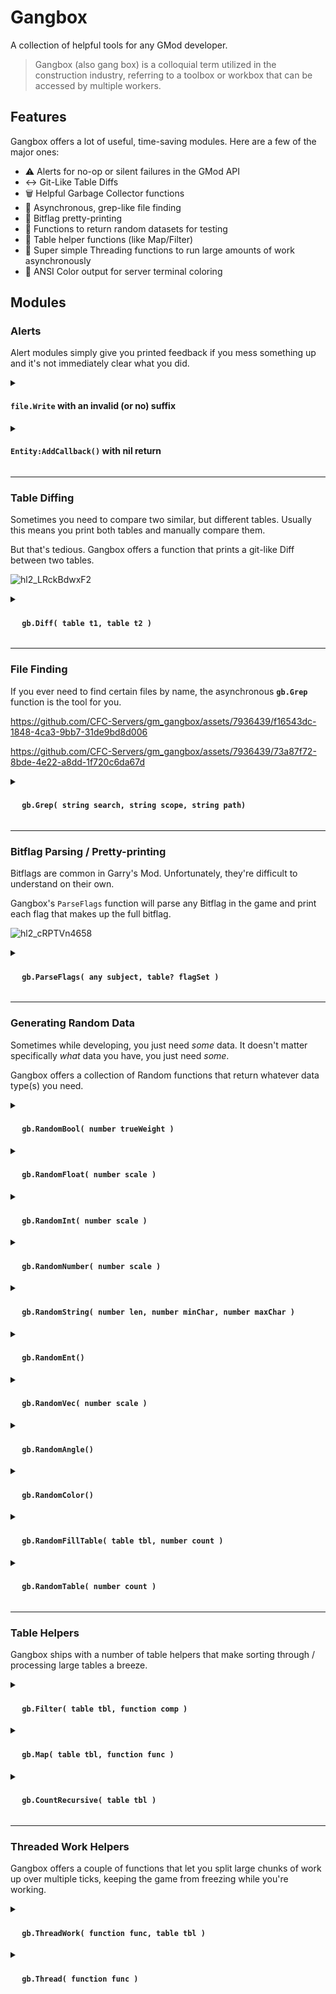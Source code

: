 # Gangbox
A collection of helpful tools for any GMod developer.

> Gangbox (also gang box) is a colloquial term utilized in the construction industry, referring to a toolbox or workbox that can be accessed by multiple workers. 


## Features
Gangbox offers a lot of useful, time-saving modules. Here are a few of the major ones:
- :warning: Alerts for no-op or silent failures in the GMod API
- :left_right_arrow: Git-Like Table Diffs
- :wastebasket: Helpful Garbage Collector functions
- :mag_right: Asynchronous, grep-like file finding
- :1234: Bitflag pretty-printing
- :game_die: Functions to return random datasets for testing
- :memo: Table helper functions (like Map/Filter)
- :thread: Super simple Threading functions to run large amounts of work asynchronously
- :art: ANSI Color output for server terminal coloring

## Modules

### Alerts
Alert modules simply give you printed feedback if you mess something up and it's not immediately clear what you did.

<details>
<summary><h4> <strong><code>file.Write</code> with an invalid (or no) suffix</strong></h4></summary>

In GMod, if you do:
```lua
file.Write( "test.blah", "this fails because .blah is not a valid suffix" )

-- or

file.Write( "test", "this fails because it has no suffix" )
```

It will simply do nothing, because the filename does not have a [valid suffix](https://wiki.facepunch.com/gmod/file.Write).

With Gangbox, a message is printed _(and a non-halting error thrown)_ in your terminal/output if you write to an invalid suffix:
![hl2_owARE2QK0x](https://github.com/CFC-Servers/gm_gangbox/assets/7936439/867e0e07-63dd-4aaf-b094-7aa1521ed31a)

</details>

<details>
<summary><h4> <strong><code>Entity:AddCallback()</code> with nil return </strong></h4></summary>
    
If you add a Callback function to an entity with an invalid function, or an invalid hook, `AddCallback` [will return nil](https://wiki.facepunch.com/gmod/Entity:AddCallback)

Developers typically don't check for this, because realistically it's just a development mistake.

As a result, there's really no way to know that this failed. Gangbox prints an alert and raises a (non-halting) error if this happens, giving you visibility to an otherwise frustrating situation:

![hl2_FleE3umtSL](https://github.com/CFC-Servers/gm_gangbox/assets/7936439/cdeb6d2d-afcd-4b1f-8617-a2211fe1e6ca)
</details>

---

### Table Diffing
Sometimes you need to compare two similar, but different tables.
Usually this means you print both tables and manually compare them.

But that's tedious. Gangbox offers a function that prints a git-like Diff between two tables.

![hl2_LRckBdwxF2](https://github.com/CFC-Servers/gm_gangbox/assets/7936439/856e322a-6820-4da9-9320-5182dc5fd19b)


<details>
<summary><h4> <strong><img src="https://user-images.githubusercontent.com/7936439/200705159-4c51d043-82a3-4d15-a335-291bb26a5528.png" width="15"> <code>gb.Diff( table t1, table t2 )</code></strong> </h4></summary>
    
#### <ins>**Arguments**</ins>
1. **`table t1`**
    - The table to compare `t2` against
2. **`table t2`**
    - The table to compare against `t1`

#### <ins>**Example**</ins>
Diff two similar entities save tables
```lua
gb.Diff( Entity( 106 ):GetSaveTable(), Entity( 109 ):GetSaveTable() )
````
</details>

---

### File Finding
If you ever need to find certain files by name, the asynchronous **`gb.Grep`** function is the tool for you.

https://github.com/CFC-Servers/gm_gangbox/assets/7936439/f16543dc-1848-4ca3-9bb7-31de9bd8d006

https://github.com/CFC-Servers/gm_gangbox/assets/7936439/73a87f72-8bde-4e22-a8dd-1f720c6da67d

<details>
<summary><h4> <strong><img src="https://user-images.githubusercontent.com/7936439/200705159-4c51d043-82a3-4d15-a335-291bb26a5528.png" width="15"> <code>gb.Grep( string search, string scope, string path)</code></strong> </h4></summary>

#### <ins>**Description**</ins>
`gb.Grep` will asynchronously search through all (or a subset) of the Game files and print a list of any files that match your string search.

You may also use the `grep` concommand.

#### <ins>**Arguments**</ins>
1. **`string search`**
    - The substring to search for in all qualifying file names
2. **`string scope`** _(optional)_
    - The Game Scope to search in _(defaults to `GAME`)_
    - Full list [here](https://wiki.facepunch.com/gmod/File_Search_Paths)
3. **`string path`** _(optional)_
    - The file path to start searching in _(defaults to root of the given Scope)_

#### <ins>**Example**</ins>
Searches all addons for the string `"wiremonitorbig"`
```lua
gb.Grep( "wiremonitorbig", "THIRDPARTY" )
````

Or, in your console:
```
grep wiremonitorbig THIRDPARTY
```
</details>

---

### Bitflag Parsing / Pretty-printing
Bitflags are common in Garry's Mod. Unfortunately, they're difficult to understand on their own.

Gangbox's `ParseFlags` function will parse any Bitflag in the game and print each flag that makes up the full bitflag.

![hl2_cRPTVn4658](https://github.com/CFC-Servers/gm_gangbox/assets/7936439/90b1f652-3e61-4138-9d8b-2ea093629ebb)


<details>
<summary><h4> <strong><img src="https://user-images.githubusercontent.com/7936439/200705159-4c51d043-82a3-4d15-a335-291bb26a5528.png" width="15"> <code>gb.ParseFlags( any subject, table? flagSet )</code></strong> </h4></summary>

#### <ins>**Description**</ins>
Print all of the flags within a given Bitflag.

#### <ins>**Arguments**</ins>
1. **`any subject`**
    - The bitflag, or subject containing the Bitflag.
    - If `subject` is a number, the second parameter _(`flagSet`)_ is required to tell the function what kind of Bitflag it is.
    - Can be one of:
    	- `number`: The bitflag number itself _(`flagSet` must be provided)_
     	- `ConVar`: Prints the ConVar's `FCVAR_` flags
      	- `IMaterial`: Prints the Material's `$flags` and `$flags2` details
      	- `Entity`: Prints the Entity's Engine (`EFL_`), Spawn (`SF_`), and Solid (`FSOLID_`) flags
      	- `CTakeDamageInfo`: Prints the DamageInfo's Damage Type (`DMG_`) flags
      	- `TraceResult` struct: Prints the Surface (`SURF_`) or Displacement Surface (`DISPSURF_`) flags
2. **`table? flagSet`** _(optional)_
   - A bitflag table to parse the given `subject` with
   - (You'll likely want to use one of the flagsets stored in `gb.Bitflags`)

#### <ins>**Example**</ins>
Parse a convar's Bitflags
```lua
gb.ParseFlags( GetConVar( "example_convar" ) )
```
</details>

---

### Generating Random Data
Sometimes while developing, you just need _some_ data. It doesn't matter specifically _what_ data you have, you just need _some_.

Gangbox offers a collection of Random<type> functions that return whatever data type(s) you need.

<details>
<summary><h4> <strong><img src="https://user-images.githubusercontent.com/7936439/200705159-4c51d043-82a3-4d15-a335-291bb26a5528.png" width="15"> <code>gb.RandomBool( number trueWeight )</code></strong> </h4></summary>

#### <ins>**Description**</ins>
Flips a coin, but with an optional weight.

#### <ins>**Arguments**</ins>
1. **`number trueWeight`**
    - Adjusts the likelihood of returning 'true'
    - _(e.g. `1` means equal chance, `2` means double chance of true, `0.5` means half chance of `true`)_

#### <ins>**Example**</ins>
"Flip a coin" - 50/50 chance of `true`/`false`:
```lua
-- These are the same
gb.RandomBool()
	true
gb.RandomBool( 1 )
	false
```

80% chance _(4x)_ of returning `true`:
```lua
gb.RandomBool( 4 )
	true
gb.RandomBool( 4 )
	true
gb.RandomBool( 4 )
	true
gb.RandomBool( 4 )
	true
gb.RandomBool( 4 )
	false
```
</details>

<details>
<summary><h4> <strong><img src="https://user-images.githubusercontent.com/7936439/200705159-4c51d043-82a3-4d15-a335-291bb26a5528.png" width="15"> <code>gb.RandomFloat( number scale )</code></strong> </h4></summary>

#### <ins>**Description**</ins>
Returns a random float with the given `scale`


#### <ins>**Arguments**</ins>
1. **`number scale`**
    - The scale of the float _(from `-scale` to `scale`)_

#### <ins>**Example**</ins>
Return a random float between `-20` and `20`:
```lua
gb.RandomFloat( 20 )
	-7.9041241188604
gb.RandomFloat( 20 )
	-5.7258202419517
gb.RandomFloat( 20 )
	-15.256068461918
gb.RandomFloat( 20 )
	12.474272548027
gb.RandomFloat( 20 )
	-0.72508905413891
```
</details>

<details>
<summary><h4> <strong><img src="https://user-images.githubusercontent.com/7936439/200705159-4c51d043-82a3-4d15-a335-291bb26a5528.png" width="15"> <code>gb.RandomInt( number scale )</code></strong> </h4></summary>

#### <ins>**Description**</ins>
Returns a random whole number with the given `scale`


#### <ins>**Arguments**</ins>
1. **`number scale`**
    - The scale of the int _(from `-scale` to `scale`)_

#### <ins>**Example**</ins>
Return a random int between `-5` and `5`:
```lua
gb.RandomInt( 5 )
	3
gb.RandomInt( 5 )
	1
gb.RandomInt( 5 )
	-1
gb.RandomInt( 5 )
	2
gb.RandomInt( 5 )
	1
```
</details>

<details>
<summary><h4> <strong><img src="https://user-images.githubusercontent.com/7936439/200705159-4c51d043-82a3-4d15-a335-291bb26a5528.png" width="15"> <code>gb.RandomNumber( number scale )</code></strong> </h4></summary>

#### <ins>**Description**</ins>
Returns a random number (either a float or an integer, equal chance).

#### <ins>**Arguments**</ins>
1. **`number scale`**
    - The scale of the number _(from `-scale` to `scale`)_

#### <ins>**Example**</ins>
Return a random number between `-40` and `40`:
```lua
gb.RandomNumber( 40 )
	-10.120163536926
gb.RandomNumber( 40 )
	-36.65331504445
gb.RandomNumber( 40 )
	-4
gb.RandomNumber( 40 )
	-12.704684187564
gb.RandomNumber( 40 )
	38.994572482706
```
</details>

<details>
<summary><h4> <strong><img src="https://user-images.githubusercontent.com/7936439/200705159-4c51d043-82a3-4d15-a335-291bb26a5528.png" width="15"> <code>gb.RandomString( number len, number minChar, number maxChar )</code></strong> </h4></summary>

#### <ins>**Description**</ins>
Returns a random string with the given length, and optionally, a utf8 character range.


#### <ins>**Arguments**</ins>
1. **`number len`**
    - The end-length of the string
2. **`number minChar`** _(optional)_
    - The minimum utf8 character to use
    - _(defaults to 97)_
3. **`numer maxChar`** _(optional)_
    - The maximum utf8 character to use
    - _(defaults to 122)_

#### <ins>**Example**</ins>
Return a random string with 30 character
```lua
gb.RandomString( 30 )
	-- 21 B
	"eqrzfblsawmvdbqoougbf"
```
</details>


<details>
<summary><h4> <strong><img src="https://user-images.githubusercontent.com/7936439/200705159-4c51d043-82a3-4d15-a335-291bb26a5528.png" width="15"> <code>gb.RandomEnt()</code></strong> </h4></summary>

#### <ins>**Description**</ins>
Returns a random Entity on the map.
This is Shared-safe, meaning it will not return clientside entities on the Client.

#### <ins>**Example**</ins>
Return a random Entity
```lua
gb.RandomEnt()
	-- weapon_crossbow
	-- models/weapons/w_crossbow.mdl
	Entity (94) {}
	-- 1 total entry.
```
</details>


<details>
<summary><h4> <strong><img src="https://user-images.githubusercontent.com/7936439/200705159-4c51d043-82a3-4d15-a335-291bb26a5528.png" width="15"> <code>gb.RandomVec( number scale )</code></strong> </h4></summary>

#### <ins>**Description**</ins>
Returns a random Vector containing random values within the given `scale`

#### <ins>**Arguments**</ins>
1. **`number scale`** _(optional)_
    - The scale of the numbers within the Vector
    - _(defaults to `1`)_

#### <ins>**Example**</ins>
Return a random Vector with values between `-10` and `10`
```lua
gb.RandomVec( 10 )
	Vector (8.5804996490479, -7.8739347457886, -8.8563461303711)
```
</details>

<details>
<summary><h4> <strong><img src="https://user-images.githubusercontent.com/7936439/200705159-4c51d043-82a3-4d15-a335-291bb26a5528.png" width="15"> <code>gb.RandomAngle()</code></strong> </h4></summary>

#### <ins>**Description**</ins>
Returns a random Angle with values between `-360` and `360`

#### <ins>**Example**</ins>
Return a random Angle
```lua
gb.RandomAngle()
	Angle (313, -12, 174)
gb.RandomAngle()
	Angle (3, 333, -307)
gb.RandomAngle()
	Angle (329, 157, -249)
gb.RandomAngle()
	Angle (-332, -295, -175)
gb.RandomAngle()
	Angle (-167, -315, 310)
```
</details>


<details>
<summary><h4> <strong><img src="https://user-images.githubusercontent.com/7936439/200705159-4c51d043-82a3-4d15-a335-291bb26a5528.png" width="15"> <code>gb.RandomColor()</code></strong> </h4></summary>

#### <ins>**Description**</ins>
Returns a random Color

#### <ins>**Example**</ins>
Return a random Color

![image](https://github.com/CFC-Servers/gm_gangbox/assets/7936439/e92fd92a-5738-4205-b9d9-d5640e8af0d8)

</details>

<details>
<summary><h4> <strong><img src="https://user-images.githubusercontent.com/7936439/200705159-4c51d043-82a3-4d15-a335-291bb26a5528.png" width="15"> <code>gb.RandomFillTable( table tbl, number count )</code></strong> </h4></summary>

#### <ins>**Description**</ins>
Fills the given table with random data

#### <ins>**Arguments**</ins>
1. **`table tbl`**
    - The numerically-indexed table to fill with random data
2. **`number count`** _(optional)_
    - The total number of elements to insert
    - _(defaults to `1000`)_

#### <ins>**Example**</ins>
Fill a global table with 10 elements
```lua
mytbl = {}
gb.RandomFillTable( mytbl, 10 )
mytbl
	-- 0xe18c4c32
	{
		[ 1] = Color ( 32, 203,  61, 255),
		[ 2] = Angle ( 331               ,    9               , -293               ),
		[ 3] = Entity ( 84)               --[[ weapon_crowbar, models/weapons/w_crowbar.mdl ]],
		[ 4] = Angle ( 295               , - 36               ,  326               ),
		[ 5] = Color (195, 169, 179, 255),
		[ 6] = Angle (- 42               , -173               ,   78               ),
		[ 7] = Angle ( 341               ,  218               ,  327               ),
		[ 8] = -  0.84973641542287,
		[ 9] = "frquqhozabmzeycclhzxsbyasnglyhlshrznnxkgsiqsskret",
		[10] = Entity (105)               --[[ viewmodel      ]]
	}               
```
</details>

<details>
<summary><h4> <strong><img src="https://user-images.githubusercontent.com/7936439/200705159-4c51d043-82a3-4d15-a335-291bb26a5528.png" width="15"> <code>gb.RandomTable( number count )</code></strong> </h4></summary>

#### <ins>**Description**</ins>
Returns a table filled with random elements.

#### <ins>**Arguments**</ins>
1. **`number count`**
    - The total number of elements present in the return table

#### <ins>**Example**</ins>
Create a table with 10 random elements
```lua
gb.RandomTable( 10 )
	{
		[ 1] = Vector ( 0.75274169445038  , -0.60511749982834  , -0.17379862070084  ),
		[ 2] = Vector (-0.66277325153351  , -0.6087372303009   , -0.71377575397491  ),
		[ 3] = Vector ( 0.99587422609329  ,  0.72514963150024  ,  0.67650163173676  ),
		[ 4] = Vector ( 0.49982884526253  ,  0.34409433603287  ,  0.82090830802917  ),
		[ 5] = false,
		[ 6] = Vector (-0.10748841613531  , -0.0051460382528603,  0.76348125934601  ),
		[ 7] = -0.31730214164516,
		[ 8] =  0.59660673127015,
		[ 9] = Color (154,   7, 252, 255),
		[10] = Color (228,  65, 213, 255)
	}                       
```
</details>

---

### Table Helpers
Gangbox ships with a number of table helpers that make sorting through / processing large tables a breeze.

<details>
<summary><h4> <strong><img src="https://user-images.githubusercontent.com/7936439/200705159-4c51d043-82a3-4d15-a335-291bb26a5528.png" width="15"> <code>gb.Filter( table tbl, function comp )</code></strong> </h4></summary>

#### <ins>**Description**</ins>
Filters the given table using the given function.

Returns a table containing elements that pass the filter.

#### <ins>**Arguments**</ins>
1. **`table tbl`**
    - The table to filter
2. **`function comp`**
    - The filtering function, takes a single parameter:
        - **`any element`**: An element in the table.
            - Return `true` to keep the element in the output
            - Return `false`/`nil` to exclude the element from the output

#### <ins>**Example**</ins>
Filter all Entities, returning only weapons
```lua
gb.Filter( ents.GetAll(), function( e ) return e.IsWeapon and e:IsWeapon() end )
	{
		[15] = Entity ( 84) --[[ weapon_crowbar   , models/weapons/w_crowbar.mdl         ]],
		[21] = Entity ( 90) --[[ weapon_pistol    , models/weapons/w_pistol.mdl          ]],
		[22] = Entity ( 91) --[[ weapon_smg1      , models/weapons/w_smg1.mdl            ]],
		[23] = Entity ( 92) --[[ weapon_frag      , models/weapons/w_grenade.mdl         ]],
		[24] = Entity ( 93) --[[ weapon_physcannon, models/weapons/w_Physics.mdl         ]],
		[25] = Entity ( 94) --[[ weapon_crossbow  , models/weapons/w_crossbow.mdl        ]],
		[26] = Entity ( 95) --[[ weapon_shotgun   , models/weapons/w_shotgun.mdl         ]],
		[27] = Entity ( 96) --[[ weapon_357       , models/weapons/w_357.mdl             ]],
		[28] = Entity ( 97) --[[ weapon_rpg       , models/weapons/w_rocket_launcher.mdl ]],
		[29] = Entity ( 98) --[[ weapon_ar2       , models/weapons/w_irifle.mdl          ]],
		[30] = Entity ( 99) --[[ gmod_tool        , models/weapons/w_toolgun.mdl         ]],
		[31] = Entity (100) --[[ gmod_camera      , models/MaxOfS2D/camera.mdl           ]],
		[32] = Entity (101) --[[ weapon_physgun   , models/weapons/w_Physics.mdl         ]]
	}                
```
</details>


<details>
<summary><h4> <strong><img src="https://user-images.githubusercontent.com/7936439/200705159-4c51d043-82a3-4d15-a335-291bb26a5528.png" width="15"> <code>gb.Map( table tbl, function func )</code></strong> </h4></summary>

#### <ins>**Description**</ins>
Runs the given function on all elements in the given table.

Returns a table containing the results of running the map function on each element in the table.

#### <ins>**Arguments**</ins>
1. **`table tbl`**
    - The table to map over
2. **`function comp`**
    - The mapping function, takes a single parameter:
        - **`any element`**: An element in the table.

#### <ins>**Example**</ins>
Returns the `type` of all elements in the given table
```lua
mytbl = gb.RandomTable( 5 )
	{
		[1] = Entity ( 94)               --[[ weapon_crossbow, models/weapons/w_crossbow.mdl ]],
		[2] = Entity (101)               --[[ weapon_physgun , models/weapons/w_Physics.mdl  ]],
		[3] = true,
		[4] = Entity (105)               --[[ viewmodel       ]],
		[5] = Color ( 18, 185, 172, 255)
	}
	-- 5 total entries.

gb.Map( mytbl, function( e ) return type( e ) end )
	{
		[1] = "Weapon",
		[2] = "Weapon",
		[3] = "boolean",
		[4] = "Entity",
		[5] = "table"
	}
	-- 5 total entries.                    
```
</details>

<details>
<summary><h4> <strong><img src="https://user-images.githubusercontent.com/7936439/200705159-4c51d043-82a3-4d15-a335-291bb26a5528.png" width="15"> <code>gb.CountRecursive( table tbl )</code></strong> </h4></summary>

#### <ins>**Description**</ins>
Recursively counts the total number of elements in the given table. Searches all sub tables.

#### <ins>**Arguments**</ins>
1. **`table tbl`**
    - The table to count

#### <ins>**Example**</ins>
Returns the total element count in a recursive table
```lua
mytbl = gb.RandomTable( 10 )
	{
		[1] = Vector (-0.82562392950058,  0.5458727478981 ,  0.39729726314545),
		[2] = Vector ( 0.79435861110687, -0.79544585943222, -0.37145271897316),
		[3] = "hqqmcspyaicboubkwqdesfaxjlscuvlpsgezuml",
		[4] = Entity (105)               --[[ viewmodel ]],
		[5] = Color (  3,  51,  69, 255) --[[ █ ]],
		[6] = "hrnmlwcjfozjkjvcurxjmcrunddoidlgqzcdtoekeu",
		[7] = "ypdcqddrskj",
		[8] = { --[[ table: 0xee9a3b2a ]] },
		[9] =  0
	}
	-- 9 total entries.

mytbl[8]
	{
		[1] = true,
		[2] = Angle (-230,  286,  128)
	}
	-- 2 total entries.

gb.CountRecursive( mytbl )
	10                                     
```
</details>

---

### Threaded Work Helpers
Gangbox offers a couple of functions that let you split large chunks of work up over multiple ticks, keeping the game from freezing while you're working.


<details>
<summary><h4> <strong><img src="https://user-images.githubusercontent.com/7936439/200705159-4c51d043-82a3-4d15-a335-291bb26a5528.png" width="15"> <code>gb.ThreadWork( function func, table tbl )</code></strong> </h4></summary>

#### <ins>**Description**</ins>
Run the given function on every element in the table asynchronously.

#### <ins>**Arguments**</ins>
1. **`function func`**
    - The work function to run on each element. Takes two parameters:
        - **`any index`**: The index of an element in the table.
        - **`any element`**: The value of an element in the table.
2. **`table tbl`**
    - The table with data to run the worker function on

#### <ins>**Example**</ins>
Generates a cache of functions in `_R` mapped to the file and line they're defined in. Would normally freeze the game, but threading the work means it can operate over a longer timeframe, only using a small amount of the available tick interval.
```lua
nameCache = {}

local worker = function( k, item )
    if not isfunction( item ) then return end
    
    local info = debug.getinfo( item )
    local sourceFile = info.short_src
    
    if sourceFile == "[C]" then return end
    
    local line = info.linedefined
    nameCache[item] = sourceFile .. ":" .. line
end

gb.ThreadWork( worker, _R )
```

Output:
```
Thread progress: 19%
Thread progress: 39%
Thread progress: 59%
Thread progress: 79%
Thread progress: 99%
Thread progress: 100%


PrintTable( nameCache )
	function: 0xb5ba2b6a	=	addons/glib/lua/glib/resources/resources.lua:196
	function: 0xb5bb9ff2	=	addons/glib/lua/glib/transfers/transfers.lua:200
	function: 0xbce91832	=	gamemodes/base/gamemode/cl_voice.lua:107
	function: 0xbcec3caa	=	lua/autorun/client/toolsearch.lua:129
	function: 0xbdac5d6a	=	lua/vgui/dcheckbox.lua:56
	function: 0xbe9e6f7a	=	lua/vgui/dmenu.lua:136
	function: 0xbe9f9f7a	=	addons/niknaks/lua/niknaks/modules/sh_datetime.lua:56
	function: 0xbea8edf2	=	lua/cw/shared/cw_cmodel_management.lua:30
	function: 0xbead5c6a	=	addons/mat_faker/lua/missing_no_more/client/progress.lua:52
	function: 0xbeaf0e7a	=	lua/mediaplayer/sh_mediaplayer.lua:231
	function: 0xbf9a58a2	=	lua/autorun/client/toolsearch.lua:129
	function: 0xbf9afa2a	=	lua/autorun/client/toolsearch.lua:129
	function: 0xbf9b982a	=	lua/vgui/dcategorylist.lua:30
	function: 0xbf9b9972	=	lua/autorun/client/toolsearch.lua:129
	function: 0xbf9ed9aa	=	lua/derma/init.lua:56
	function: 0xbfa83b72	=	lua/derma/init.lua:56
	function: 0xbfa918f2	=	lua/tfa/modules/cl_tfa_models.lua:3
	function: 0xbfa9bc7a	=	lua/derma/init.lua:56
	function: 0xbfaa6d62	=	lua/vgui/dimage.lua:149
	function: 0xbfacadfa	=	addons/ulib/lua/ulib/shared/hook.lua:97
	function: 0xbfbabe32	=	lua/autorun/client/toolsearch.lua:129
	function: 0xbfbbaf2a	=	lua/autorun/client/toolsearch.lua:129
	function: 0xbfceba72	=	lua/autorun/client/toolsearch.lua:129
	function: 0xbfcebd2a	=	lua/derma/init.lua:56
	function: 0xc4898a22	=	lua/autorun/client/toolsearch.lua:129
	function: 0xc48d09aa	=	lua/vgui/dcheckbox.lua:162
	function: 0xc48d2dfa	=	addons/cfc_wire/lua/entities/gmod_wire_egp/lib/egplib/queuesystem.lua:130
	function: 0xc48ed962	=	lua/vgui/dcategorycollapse.lua:166
	function: 0xc48fbd22	=	lua/autorun/client/toolsearch.lua:129
	function: 0xc49cffaa	=	lua/vgui/dtree_node.lua:553
    ...
```
</details>

<details>
<summary><h4> <strong><img src="https://user-images.githubusercontent.com/7936439/200705159-4c51d043-82a3-4d15-a335-291bb26a5528.png" width="15"> <code>gb.Thread( function func )</code></strong> </h4></summary>

#### <ins>**Description**</ins>
This one is cool. Give `gb.Thread` any function that runs work in a for loop _(`pairs` or `ipairs`)_, and the work will be run asynchronously instead, with no code changes required to the base function.

This is great if you need to run huge functions from another addon where you can't change the source, but you don't want it to freeze the game.

#### <ins>**Arguments**</ins>
1. **`function func`**
    - The worker function. Takes no parameters.

#### <ins>**Example**</ins>
Same example as before, generating a source cache for all functions in `_R`, but this time, the function is defined by itself, and we Thread it after it's instantiated.

```lua
nameCache = {}

local worker = function()
    for _, item in ipairs( _R ) do
        if not isfunction( item ) then return end
        
        local info = debug.getinfo( item )
        local sourceFile = info.short_src
        
        if sourceFile == "[C]" then return end
        
        local line = info.linedefined
        nameCache[item] = sourceFile .. ":" .. line
    end
end

gb.Thread( worker )
```

Output:
```
Thread progress: 19%
Thread progress: 39%
Thread progress: 59%
Thread progress: 79%
Thread progress: 99%
Thread progress: 100%


PrintTable( nameCache )
	function: 0xb5ba2b6a	=	addons/glib/lua/glib/resources/resources.lua:196
	function: 0xb5bb9ff2	=	addons/glib/lua/glib/transfers/transfers.lua:200
	function: 0xbce91832	=	gamemodes/base/gamemode/cl_voice.lua:107
	function: 0xbcec3caa	=	lua/autorun/client/toolsearch.lua:129
	function: 0xbdac5d6a	=	lua/vgui/dcheckbox.lua:56
	function: 0xbe9e6f7a	=	lua/vgui/dmenu.lua:136
	function: 0xbe9f9f7a	=	addons/niknaks/lua/niknaks/modules/sh_datetime.lua:56
	function: 0xbea8edf2	=	lua/cw/shared/cw_cmodel_management.lua:30
	function: 0xbead5c6a	=	addons/mat_faker/lua/missing_no_more/client/progress.lua:52
	function: 0xbeaf0e7a	=	lua/mediaplayer/sh_mediaplayer.lua:231
	function: 0xbf9a58a2	=	lua/autorun/client/toolsearch.lua:129
	function: 0xbf9afa2a	=	lua/autorun/client/toolsearch.lua:129
	function: 0xbf9b982a	=	lua/vgui/dcategorylist.lua:30
	function: 0xbf9b9972	=	lua/autorun/client/toolsearch.lua:129
	function: 0xbf9ed9aa	=	lua/derma/init.lua:56
	function: 0xbfa83b72	=	lua/derma/init.lua:56
	function: 0xbfa918f2	=	lua/tfa/modules/cl_tfa_models.lua:3
	function: 0xbfa9bc7a	=	lua/derma/init.lua:56
	function: 0xbfaa6d62	=	lua/vgui/dimage.lua:149
	function: 0xbfacadfa	=	addons/ulib/lua/ulib/shared/hook.lua:97
	function: 0xbfbabe32	=	lua/autorun/client/toolsearch.lua:129
	function: 0xbfbbaf2a	=	lua/autorun/client/toolsearch.lua:129
	function: 0xbfceba72	=	lua/autorun/client/toolsearch.lua:129
	function: 0xbfcebd2a	=	lua/derma/init.lua:56
	function: 0xc4898a22	=	lua/autorun/client/toolsearch.lua:129
	function: 0xc48d09aa	=	lua/vgui/dcheckbox.lua:162
	function: 0xc48d2dfa	=	addons/cfc_wire/lua/entities/gmod_wire_egp/lib/egplib/queuesystem.lua:130
	function: 0xc48ed962	=	lua/vgui/dcategorycollapse.lua:166
	function: 0xc48fbd22	=	lua/autorun/client/toolsearch.lua:129
	function: 0xc49cffaa	=	lua/vgui/dtree_node.lua:553
    ...
```
</details>
